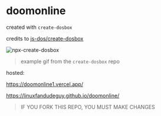 # doomonline


created with `create-dosbox`



credits to [js-dos/create-dosbox](https://github.com/js-dos/create-dosbox)


![npx-create-dosbox](https://github.com/user-attachments/assets/a3098887-1cd0-488e-a30d-8cc926c69825)
> example gif from the `create-dosbox` repo


hosted:

https://doomonline1.vercel.app/


https://linuxfandudeguy.github.io/doomonline/

> IF YOU FORK THIS REPO, YOU MUST MAKE CHANGES
